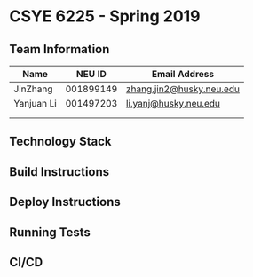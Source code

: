 # CSYE 6225 - Spring 2019

## Team Information

| Name | NEU ID | Email Address |
| --- | --- | --- |
|JinZhang|001899149|zhang.jin2@husky.neu.edu |
|Yanjuan Li |001497203 |li.yanj@husky.neu.edu |
| | | |
| | | |

## Technology Stack


## Build Instructions


## Deploy Instructions


## Running Tests


## CI/CD


